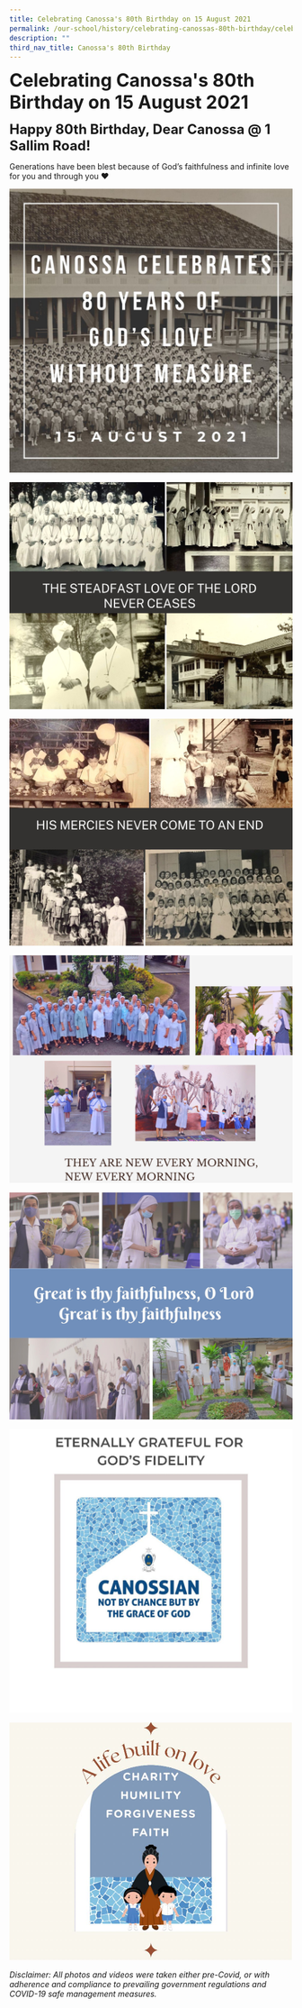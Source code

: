 ```yaml
---
title: Celebrating Canossa's 80th Birthday on 15 August 2021
permalink: /our-school/history/celebrating-canossas-80th-birthday/celebration-15-august-2021
description: ""
third_nav_title: Canossa's 80th Birthday
---
```

**<font size=6>Celebrating Canossa's 80th Birthday on 15 August 2021</font>**

**<font size=5>Happy 80th Birthday, Dear Canossa @ 1 Sallim Road!</font>**

Generations have been blest because of God’s faithfulness and infinite love for you and through you ❤️

![](/images/History/80th%20Birthday%20Photo%201.jpeg)

![](/images/History/80th%20Birthday%20Photo%202.jpeg)

![](/images/History/80th%20Birthday%20Photo%203.jpeg)

![](/images/History/80th%20Birthday%20Photo%204.jpeg)

![](/images/History/80th%20Birthday%20Photo%205.jpeg)

![](/images/History/80th%20Birthday%20Photo%206.jpeg)

![](/images/History/80th%20Birthday%20Photo%207.jpeg)


_Disclaimer: All photos and videos were taken either pre-Covid, or with adherence and compliance to prevailing government regulations and COVID-19 safe management measures._